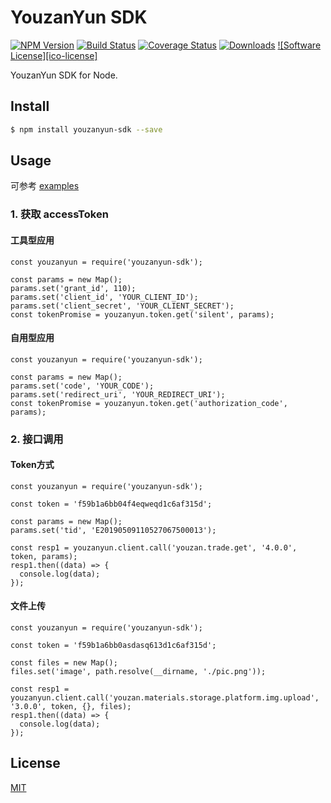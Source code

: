 YouzanYun SDK
=======

[![NPM Version](https://img.shields.io/npm/v/youzanyun-sdk.svg?style=flat)](https://www.npmjs.com/package/youzanyun-sdk)
[![Build Status](https://travis-ci.org/youzan/open-sdk-node.png)](https://travis-ci.org/youzan/open-sdk-node)
[![Coverage Status](https://img.shields.io/coveralls/youzan/open-sdk-node/master.svg?style=flat)](https://coveralls.io/github/youzan/open-sdk-node?branch=master)
[![Downloads](https://img.shields.io/npm/dt/youzanyun-sdk.svg)]()
[![Software License][ico-license]](LICENSE.md)

YouzanYun SDK for Node.  

## Install

```bash
$ npm install youzanyun-sdk --save
```

## Usage

可参考 [examples](examples)  

### 1. 获取 accessToken

#### 工具型应用

```node
const youzanyun = require('youzanyun-sdk');

const params = new Map();
params.set('grant_id', 110);
params.set('client_id', 'YOUR_CLIENT_ID');
params.set('client_secret', 'YOUR_CLIENT_SECRET');
const tokenPromise = youzanyun.token.get('silent', params);
```

#### 自用型应用

```node
const youzanyun = require('youzanyun-sdk');

const params = new Map();
params.set('code', 'YOUR_CODE');
params.set('redirect_uri', 'YOUR_REDIRECT_URI');
const tokenPromise = youzanyun.token.get('authorization_code', params);
```

### 2. 接口调用

#### Token方式

```node
const youzanyun = require('youzanyun-sdk');

const token = 'f59b1a6bb04f4eqweqd1c6af315d';

const params = new Map();
params.set('tid', 'E20190509110527067500013');

const resp1 = youzanyun.client.call('youzan.trade.get', '4.0.0', token, params);
resp1.then((data) => {
  console.log(data);
});
```

#### 文件上传

```node
const youzanyun = require('youzanyun-sdk');

const token = 'f59b1a6bb0asdasq613d1c6af315d';

const files = new Map();
files.set('image', path.resolve(__dirname, './pic.png'));

const resp1 = youzanyun.client.call('youzan.materials.storage.platform.img.upload', '3.0.0', token, {}, files);
resp1.then((data) => {
  console.log(data);
});
```


## License

[MIT](LICENSE)

